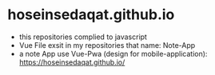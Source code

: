 # hoseinsedaqat.github.io
- this repositories complied to javascript
- Vue File exsit in my repositories that name: Note-App
- a note App use Vue-Pwa (design for mobile-application): https://hoseinsedaqat.github.io/
